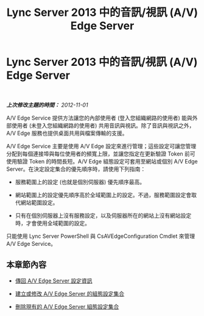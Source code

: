 ﻿---
title: Lync Server 2013 中的音訊/視訊 (A/V) Edge Server
TOCTitle: Lync Server 2013 中的音訊/視訊 (A/V) Edge Server
ms:assetid: b0cc538b-77eb-47fb-be82-5ab0631c6219
ms:mtpsurl: https://technet.microsoft.com/zh-tw/library/JJ721852(v=OCS.15)
ms:contentKeyID: 49890261
ms.date: 08/10/2015
mtps_version: v=OCS.15
ms.translationtype: HT
---

# Lync Server 2013 中的音訊/視訊 (A/V) Edge Server

 

_**上次修改主題的時間：** 2012-11-01_

A/V Edge Service 提供方法讓您的內部使用者 (登入您組織網路的使用者) 能與外部使用者 (未登入您組織網路的使用者) 共用音訊與視訊。除了音訊與視訊之外，A/V Edge 服務也提供桌面共用與檔案傳輸的支援。

A/V Edge Service 主要是使用 A/V Edge 設定來進行管理；這些設定可讓您管理分配到每個連接埠與每位使用者的頻寬上限，並讓您指定在更新驗證 Token 前可使用驗證 Token 的時間長短。A/V Edge 組態設定可套用至網站或個別 A/V Edge Server。在決定設定集合的優先順序時，請使用下列指南：

  - 服務範圍上的設定 (也就是個別伺服器) 優先順序最高。

  - 網站範圍上的設定優先順序高於全域範圍上的設定。不過，服務範圍設定會取代網站範圍設定。

  - 只有在個別伺服器上沒有服務設定，以及伺服器所在的網站上沒有網站設定時，才會使用全域範圍的設定。

只能使用 Lync Server PowerShell 與 CsAVEdgeConfiguration Cmdlet 來管理 A/V Edge Service。

## 本章節內容

  - [傳回 A/V Edge Server 設定資訊](lync-server-2013-return-a-v-edge-server-configuration-information.md)

  - [建立或修改 A/V Edge Server 的組態設定集合](lync-server-2013-create-or-modify-a-collection-of-a-v-edge-server-configuration-settings.md)

  - [刪除現有的 A/V Edge Server 組態設定集合](lync-server-2013-delete-an-existing-collection-of-a-v-edge-server-configuration-settings.md)

